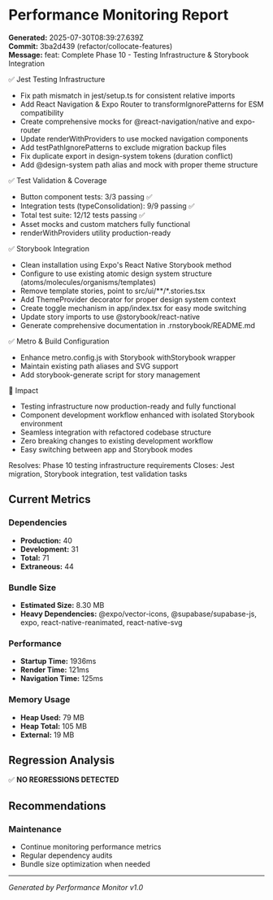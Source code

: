 
# Performance Monitoring Report

**Generated:** 2025-07-30T08:39:27.639Z  
**Commit:** 3ba2d439 (refactor/collocate-features)  
**Message:** feat: Complete Phase 10 - Testing Infrastructure & Storybook Integration

✅ Jest Testing Infrastructure
- Fix path mismatch in jest/setup.ts for consistent relative imports
- Add React Navigation & Expo Router to transformIgnorePatterns for ESM compatibility
- Create comprehensive mocks for @react-navigation/native and expo-router
- Update renderWithProviders to use mocked navigation components
- Add testPathIgnorePatterns to exclude migration backup files
- Fix duplicate export in design-system tokens (duration conflict)
- Add @design-system path alias and mock with proper theme structure

✅ Test Validation & Coverage
- Button component tests: 3/3 passing ✅
- Integration tests (typeConsolidation): 9/9 passing ✅
- Total test suite: 12/12 tests passing ✅
- Asset mocks and custom matchers fully functional
- renderWithProviders utility production-ready

✅ Storybook Integration
- Clean installation using Expo's React Native Storybook method
- Configure to use existing atomic design system structure (atoms/molecules/organisms/templates)
- Remove template stories, point to src/ui/**/*.stories.tsx
- Add ThemeProvider decorator for proper design system context
- Create toggle mechanism in app/index.tsx for easy mode switching
- Update story imports to use @storybook/react-native
- Generate comprehensive documentation in .rnstorybook/README.md

✅ Metro & Build Configuration
- Enhance metro.config.js with Storybook withStorybook wrapper
- Maintain existing path aliases and SVG support
- Add storybook-generate script for story management

🎯 Impact
- Testing infrastructure now production-ready and fully functional
- Component development workflow enhanced with isolated Storybook environment
- Seamless integration with refactored codebase structure
- Zero breaking changes to existing development workflow
- Easy switching between app and Storybook modes

Resolves: Phase 10 testing infrastructure requirements
Closes: Jest migration, Storybook integration, test validation tasks

## Current Metrics

### Dependencies
- **Production:** 40
- **Development:** 31
- **Total:** 71
- **Extraneous:** 44

### Bundle Size
- **Estimated Size:** 8.30 MB
- **Heavy Dependencies:** @expo/vector-icons, @supabase/supabase-js, expo, react-native-reanimated, react-native-svg

### Performance
- **Startup Time:** 1936ms
- **Render Time:** 121ms
- **Navigation Time:** 125ms

### Memory Usage
- **Heap Used:** 79 MB
- **Heap Total:** 105 MB
- **External:** 19 MB

## Regression Analysis

✅ **NO REGRESSIONS DETECTED**





## Recommendations


### Maintenance
- Continue monitoring performance metrics
- Regular dependency audits
- Bundle size optimization when needed


---
*Generated by Performance Monitor v1.0*
